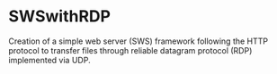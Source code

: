 # SWSwithRDP
Creation of a simple web server (SWS) framework following the HTTP protocol to transfer files through reliable datagram protocol (RDP) implemented via UDP.
